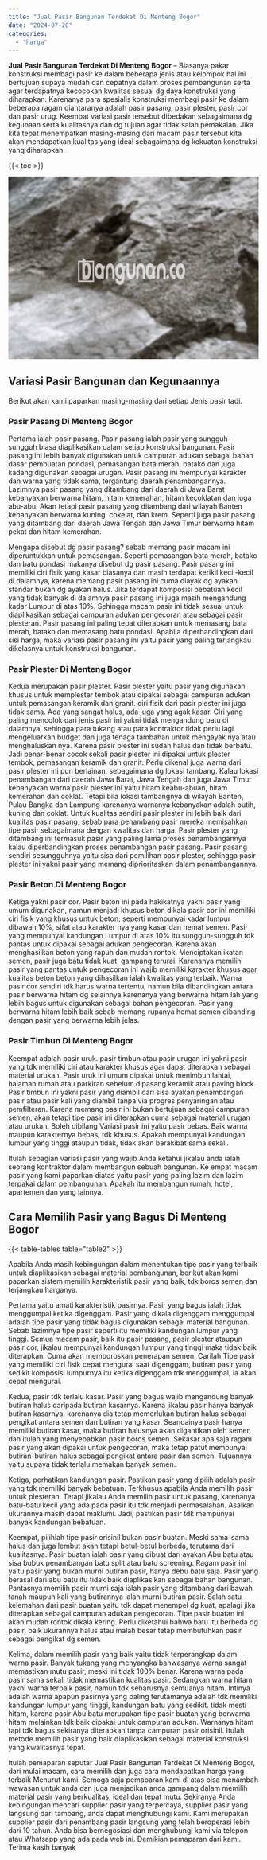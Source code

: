```yaml
---
title: "Jual Pasir Bangunan Terdekat Di Menteng Bogor"
date: "2024-07-20"
categories: 
  - "harga"
---
```


**Jual Pasir Bangunan Terdekat Di Menteng Bogor** – Biasanya pakar konstruksi membagi pasir ke dalam beberapa jenis atau kelompok hal ini bertujuan supaya mudah dan cepatnya dalam proses pembangunan serta agar terdapatnya kecocokan kwalitas sesuai dg daya konstruksi yang diharapkan. Karenanya para spesialis konstruksi membagi pasir ke dalam beberapa ragam diantaranya adalah pasir pasang, pasir plester, pasir cor dan pasir urug. Keempat variasi pasir tersebut dibedakan sebagaimana dg kegunaan serta kualitasnya dan dg tujuan agar tidak salah pemakaian. Jika kita tepat menempatkan masing-masing dari macam pasir tersebut kita akan mendapatkan kualitas yang ideal sebagaimana dg kekuatan konstruksi yang diharapkan.

{{< toc >}}

![Jual Pasir Bangunan Terdekat Di Menteng Bogor](/images/jual-pasir-bangunan-36.png)

## Variasi Pasir Bangunan dan Kegunaannya

Berikut akan kami paparkan masing-masing dari setiap Jenis pasir tadi.

### Pasir Pasang Di Menteng Bogor

Pertama ialah pasir pasang. Pasir pasang ialah pasir yang sungguh-sungguh biasa diaplikasikan dalam setiap konstruksi bangunan. Pasir pasang ini lebih banyak digunakan untuk campuran adukan sebagai bahan dasar pembuatan pondasi, pemasangan bata merah, batako dan juga kadang digunakan sebagai urugan. Pasir pasang ini mempunyai karakter dan warna yang tidak sama, tergantung daerah penambangannya. Lazimnya pasir pasang yang ditambang dari daerah di Jawa Barat kebanyakan berwarna hitam, hitam kemerahan, hitam kecoklatan dan juga abu-abu. Akan tetapi pasir pasang yang ditambang dari wilayah Banten kebanyakan berwarna kuning, cokelat, dan krem. Seperti juga pasir pasang yang ditambang dari daerah Jawa Tengah dan Jawa Timur berwarna hitam pekat dan hitam kemerahan.

Mengapa disebut dg pasir pasang? sebab memang pasir macam ini diperuntukkan untuk pemasangan. Seperti pemasangan bata merah, batako dan batu pondasi makanya disebut dg pasir pasang. Pasir pasang ini memiliki ciri fisik yang kasar biasanya dan masih terdapat kerikil kecil-kecil di dalamnya, karena memang pasir pasang ini cuma diayak dg ayakan standar bukan dg ayakan halus. Jika terdapat komposisi bebatuan kecil yang tidak banyak di dalamnya pasir pasang ini juga masih mengandung kadar Lumpur di atas 10%. Sehingga macam pasir ini tidak sesuai untuk diaplikasikan sebagai campuran adukan pengecoran atau sebagai pasir plesteran. Pasir pasang ini paling tepat diterapkan untuk memasang bata merah, batako dan memasang batu pondasi. Apabila diperbandingkan dari sisi harga, maka variasi pasir pasang ini yaitu pasir yang paling terjangkau dikelasnya untuk konstruksi bangunan.

### Pasir Plester Di Menteng Bogor

Kedua merupakan pasir plester. Pasir plester yaitu pasir yang digunakan khusus untuk memplester tembok atau dipakai sebagai campuran adukan untuk pemasangan keramik dan granit. ciri fisik dari pasir plester ini juga tidak sama. Ada yang sangat halus, ada juga yang agak kasar. Ciri yang paling mencolok dari jenis pasir ini yakni tidak mengandung batu di dalamnya, sehingga para tukang atau para kontraktor tidak perlu lagi mengeluarkan budget dan juga tenaga tambahan untuk mengayak nya atau menghaluskan nya. Karena pasir plester ini sudah halus dan tidak berbatu. Jadi benar-benar cocok sekali pasir plester ini dipakai untuk plester tembok, pemasangan keramik dan granit. Perlu dikenal juga warna dari pasir plester ini pun berlainan, sebagaimana dg lokasi tambang. Kalau lokasi penambangan dari daerah Jawa Barat, Jawa Tengah dan juga Jawa Timur kebanyakan warna pasir plester ini yaitu hitam keabu-abuan, hitam kemerahan dan coklat. Tetapi bila lokasi tambangnya di wilayah Banten, Pulau Bangka dan Lampung karenanya warnanya kebanyakan adalah putih, kuning dan coklat. Untuk kualitas sendiri pasir plester ini lebih baik dari kualitas pasir pasang, sebab para penambang pasir mereka memisahkan tipe pasir sebagaimana dengan kwalitas dan harga. Pasir plester yang ditambang ini termasuk pasir yang paling lama proses penambangannya kalau diperbandingkan proses penambangan pasir pasang. Pasir pasang sendiri sesungguhnya yaitu sisa dari pemilihan pasir plester, sehingga pasir plester ini yakni pasir yang memang diprioritaskan dalam penambangannya.

### Pasir Beton Di Menteng Bogor

Ketiga yakni pasir cor. Pasir beton ini pada hakikatnya yakni pasir yang umum digunakan, namun menjadi khusus beton dikala pasir cor ini memiliki ciri fisik yang khusus untuk beton; seperti mempunyai kadar lumpur dibawah 10%, sifat atau karakter nya yang kasar dan hemat semen. Pasir yang mempunyai kandungan Lumpur di atas 10% itu sungguh-sungguh tdk pantas untuk dipakai sebagai adukan pengecoran. Karena akan menghasilkan beton yang rapuh dan mudah rontok. Menciptakan ikatan semen, pasir juga batu tidak kuat, gampang terurai. Karenanya memilih pasir yang pantas untuk pengecoran ini wajib memiliki karakter khusus agar kualitas beton beton yang dihasilkan ialah kwalitas yang terbaik. Warna pasir cor sendiri tdk harus warna tertentu, namun bila dibandingkan antara pasir berwarna hitam dg selainnya karenanya yang berwarna hitam lah yang lebih bagus untuk digunakan sebagai bahan pengecoran. Pasir yang berwarna hitam lebih baik sebab memang rupanya hemat semen dibanding dengan pasir yang berwarna lebih jelas.

### Pasir Timbun Di Menteng Bogor

Keempat adalah pasir uruk. pasir timbun atau pasir urugan ini yakni pasir yang tdk memiliki ciri atau karakter khusus agar dapat diterapkan sebagai material urukan. Pasir uruk ini umum dipakai untuk menimbun lantai, halaman rumah atau parkiran sebelum dipasang keramik atau paving block. Pasir timbun ini yakni pasir yang diambil dari sisa ayakan penambangan pasir atau pasir kali yang diambil tanpa via progres penyaringan atau pemfilteran. Karena memang pasir ini bukan bertujuan sebagai campuran semen, akan tetapi tipe pasir ini diterapkan cuma sebagai material urugan atau urukan. Boleh dibilang Variasi pasir ini yaitu pasir bebas. Baik warna maupun karakternya bebas, tdk khusus. Apakah mempunyai kandungan lumpur yang tinggi ataupun tidak, tidak akan berakibat sama sekali.

Itulah sebagian variasi pasir yang wajib Anda ketahui jikalau anda ialah seorang kontraktor dalam membangun sebuah bangunan. Ke empat macam pasir yang kami paparkan diatas yaitu pasir yang paling lazim dan lazim terpakai dalam pembangunan. Apakah itu membangun rumah, hotel, apartemen dan yang lainnya.

## Cara Memilih Pasir yang Bagus Di Menteng Bogor

{{< table-tables table="table2" >}}

Apabila Anda masih kebingungan dalam menentukan tipe pasir yang terbaik untuk diaplikasikan sebagai material pembangunan, berikut akan kami paparkan sistem memilih karakteristik pasir yang baik, tdk boros semen dan terjangkau harganya.

Pertama yaitu amati karakteristik pasirnya. Pasir yang bagus ialah tidak menggumpal ketika digenggam. Pasir yang dikala digenggam menggumpal adalah tipe pasir yang tidak bagus digunakan sebagai material bangunan. Sebab lazimnya tipe pasir seperti itu memiliki kandungan lumpur yang tinggi. Semua macam pasir, baik itu pasir pasang, pasir plester ataupun pasir cor, jikalau mempunyai kandungan lumpur yang tinggi maka tidak baik diterapkan. Cuma akan memboroskan penerapan semen. Carilah Tipe pasir yang memiliki ciri fisik cepat mengurai saat digenggam, butiran pasir yang sedikit komposisi lumpurnya itu ketika digenggam tdk menggumpal, ia akan cepat mengurai.

Kedua, pasir tdk terlalu kasar. Pasir yang bagus wajib mengandung banyak butiran halus daripada butiran kasarnya. Karena jikalau pasir hanya banyak butiran kasarnya, karenanya dia tetap memerlukan butiran halus sebagai pengikat antara semen dan butiran yang kasar. Seandainya pasir hanya memiliki butiran kasar, maka butiran halusnya akan digantikan oleh semen dan itulah yang menyebabkan pasir boros semen. Sekasar apa saja ragam pasir yang akan dipakai untuk pengecoran, maka tetap patut mempunyai butiran-butiran halus sebagai pengikat antara pasir dan semen. Tujuannya yaitu supaya tidak terlalu memakan banyak semen.

Ketiga, perhatikan kandungan pasir. Pastikan pasir yang dipilih adalah pasir yang tdk memiliki banyak bebatuan. Terkhusus apabila Anda memilih pasir untuk plesteran. Tetapi jikalau Anda memilih pasir untuk pasang, karenanya batu-batu kecil yang ada pada pasir itu tdk menjadi permasalahan. Asalkan ukurannya masih dapat maklumi. Jadi, pastikan pasir tdk mempunyai banyak kandungan bebatuan.

Keempat, pilihlah tipe pasir orisinil bukan pasir buatan. Meski sama-sama halus dan juga lembut akan tetapi betul-betul berbeda, terutama dari kualitasnya. Pasir buatan ialah pasir yang dibuat dari ayakan Abu batu atau sisa bubuk penambangan batu split atau batu screening. Ragam pasir ini yaitu pasir yang bukan murni butiran pasir, hanya debu batu saja. Pasir yang berasal dari abu batu itu tidak baik diaplikasikan sebagai bahan bangunan. Pantasnya memilih pasir murni saja ialah pasir yang ditambang dari bawah tanah maupun kali yang butirannya ialah murni butiran pasir. Salah satu kelemahan dari pasir buatan yaitu tdk dapat menempel dg kuat, apalagi jika diterapkan sebagai campuran adukan pengecoran. Tipe pasir buatan ini akan mudah rontok dikala kering. Perlu diketahui bahwa batu itu berbeda dg pasir, baik ukurannya halus atau malah besar tetap membutuhkan pasir sebagai pengikat dg semen.

Kelima, dalam memilih pasir yang baik yaitu tidak terperangkap dalam warna pasir. Banyak tukang yang menyangka bahwasanya warna sangat memastikan mutu pasir, meski ini tidak 100% benar. Karena warna pada pasir sama sekali tidak memastikan kualitas pasir. Sedangkan warna hitam yakni warna terbaik pasir, namun tdk seharusnya semuanya hitam. Intinya adalah warna apapun pasirnya yang paling terutamanya adalah tdk memiliki kandungan lumpur yang tinggi, kandungan batu yang sedikit. tidak mesti hitam, karena pasir Abu batu merupakan tipe pasir buatan yang berwarna hitam melainkan tdk baik dipakai untuk campuran adukan. Warnanya hitam tapi tdk bagus sekiranya diterapkan tanpa campuran pasir orisinil. Itulah metode memilih pasir yang baik diaplikasikan sebagai material konstruksi yang kwalitasnya tepat.

Itulah pemaparan seputar Jual Pasir Bangunan Terdekat Di Menteng Bogor, dari mulai macam, cara memilih dan juga cara mendapatkan harga yang terbaik Menurut kami. Semoga saja pemaparan kami di atas bisa menambah wawasan untuk anda dan juga menjadikan anda gampang dalam memilih material pasir yang berkualitas, ideal dan tepat mutu. Sekiranya Anda kebingungan mencari supplier pasir yang terpercaya, supplier pasir yang langsung dari tambang, anda dapat menghubungi kami. Kami merupakan supplier pasir dari penambang pasir langsung yang telah beroperasi lebih dari 10 tahun. Anda bisa bernegosiasi dan menghubungi kami via telepon atau Whatsapp yang ada pada web ini. Demikian pemaparan dari kami. Terima kasih banyak
